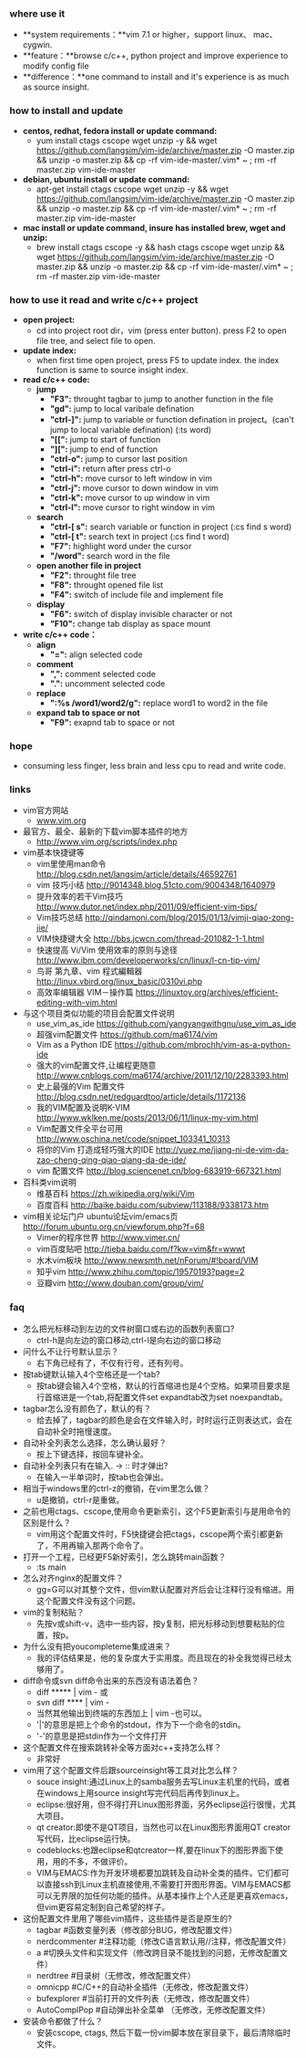 ### where use it
    
* **system requirements：**vim 7.1 or higher，support linux、 mac、 cygwin.
* **feature：**browse c/c++, python project and improve experience to modify config file
* **difference：**one command to install and it's experience is as much as source insight.


### how to install and update

* **centos, redhat, fedora install or update command:**
    * yum install ctags cscope wget unzip -y && wget https://github.com/langsim/vim-ide/archive/master.zip -O master.zip && unzip -o master.zip && cp -rf vim-ide-master/.vim* ~ ; rm -rf master.zip vim-ide-master
* **debian, ubuntu install or update command:**
    * apt-get install ctags cscope wget unzip -y && wget https://github.com/langsim/vim-ide/archive/master.zip -O master.zip && unzip -o master.zip && cp -rf vim-ide-master/.vim* ~ ; rm -rf master.zip vim-ide-master
* **mac install or update command, insure has installed brew, wget and unzip:**
    * brew install ctags cscope -y && hash ctags cscope wget unzip && wget https://github.com/langsim/vim-ide/archive/master.zip -O master.zip && unzip -o master.zip && cp -rf vim-ide-master/.vim* ~ ; rm -rf master.zip vim-ide-master


### how to use it read and write c/c++ project

* **open project:**
    * cd into project root dir，vim (press enter button). press F2 to open file tree, and select file to open.
* **update index:**
    * when first time open project, press F5 to update index. the index function is same to source insight index.
* **read c/c++ code:**
    * **jump**
        * **"F3":**         throught tagbar to jump to another function in the file
        * **"gd":**         jump to local varibale defination
        * **"ctrl-]":**     jump to variable or function defination in project。(can't jump to local variable defination) (:ts word)
        * **"[[":**         jump to start of function
        * **"][":**         jump to end of function
        * **"ctrl-o":**     jump to cursor last position
        * **"ctrl-i":**     return after press ctrl-o
        * **"ctrl-h":**     move cursor to left window in vim
        * **"ctrl-j":**     move cursor to down window in vim
        * **"ctrl-k":**     move cursor to up window in vim
        * **"ctrl-l":**     move cursor to right window in vim
    * **search**
        * **"ctrl-[ s":**   search variable or function in project (:cs find s word)
        * **"ctrl-[ t":**   search text in project (:cs find t word)
        * **"F7":**         highlight word under the cursor 
        * **"/word":**      search word in the file
    * **open another file in project**
        * **"F2":**         throught file tree
        * **"F8":**         throught opened file list
        * **"F4":**         switch of include file and implement file
    * **display**
        * **"F6":**         switch of display invisible character or not 
        * **"F10":**        change tab display as space mount
* **write c/c++ code：**
    * **align**
        * **"=":**          align selected code
    * **comment**
        * **",":**          comment selected code
        * **".":**          uncomment selected code
    * **replace**
        * **":%s /word1/word2/g":**  replace word1 to word2 in the file
    * **expand tab to space or not**
        * **"F9":**         exapnd tab to space or not


### hope

* consuming less finger, less brain and less cpu to read and write code.


### links

* vim官方网站
    * www.vim.org
* 最官方、最全、最新的下载vim脚本插件的地方
    * http://www.vim.org/scripts/index.php
* vim基本快捷键等
    * vim里使用man命令     http://blog.csdn.net/langsim/article/details/46592761
    * vim 技巧小结         http://9014348.blog.51cto.com/9004348/1640979
    * 提升效率的若干Vim技巧  http://www.dutor.net/index.php/2011/09/efficient-vim-tips/
    * Vim技巧总结          http://qindamoni.com/blog/2015/01/13/vimji-qiao-zong-jie/
    * VIM快捷键大全        http://bbs.jcwcn.com/thread-201082-1-1.html
    * 快速提高 Vi/Vim 使用效率的原则与途径   http://www.ibm.com/developerworks/cn/linux/l-cn-tip-vim/
    * 鸟哥 第九章、vim 程式編輯器            http://linux.vbird.org/linux_basic/0310vi.php
    * 高效率编辑器 VIM－操作篇               https://linuxtoy.org/archives/efficient-editing-with-vim.html
* 与这个项目类似功能的项目会配置文件说明
    * use_vim_as_ide                      https://github.com/yangyangwithgnu/use_vim_as_ide
    * 超强vim配置文件                     https://github.com/ma6174/vim
    * Vim as a Python IDE                 https://github.com/mbrochh/vim-as-a-python-ide
    * 强大的vim配置文件,让编程更随意      http://www.cnblogs.com/ma6174/archive/2011/12/10/2283393.html
    * 史上最强的Vim 配置文件              http://blog.csdn.net/redguardtoo/article/details/1172136
    * 我的VIM配置及说明K-VIM              http://www.wklken.me/posts/2013/06/11/linux-my-vim.html
    * Vim配置文件全平台可用               http://www.oschina.net/code/snippet_103341_10313
    * 将你的Vim 打造成轻巧强大的IDE  http://yuez.me/jiang-ni-de-vim-da-zao-cheng-qing-qiao-qiang-da-de-ide/
    * vim 配置文件                        http://blog.sciencenet.cn/blog-683919-667321.html
* 百科类vim说明
    * 维基百科             https://zh.wikipedia.org/wiki/Vim
    * 百度百科             http://baike.baidu.com/subview/113188/9338173.htm
* vim相关论坛门户
    ubuntu论坛vim/emacs页  http://forum.ubuntu.org.cn/viewforum.php?f=68
    * Vimer的程序世界        http://www.vimer.cn/
    * vim百度贴吧            http://tieba.baidu.com/f?kw=vim&fr=wwwt
    * 水木vim板块            http://www.newsmth.net/nForum/#!board/VIM
    * 知乎vim                http://www.zhihu.com/topic/19570193?page=2
    * 豆瓣vim                http://www.douban.com/group/vim/


### faq

* 怎么把光标移动到左边的文件树窗口或右边的函数列表窗口?
    * ctrl-h是向左边的窗口移动,ctrl-l是向右边的窗口移动
* 问什么不让行号默认显示？
    * 右下角已经有了，不仅有行号，还有列号。
* 按tab键默认输入4个空格还是一个tab?
    * 按tab键会输入4个空格，默认的行首缩进也是4个空格。如果项目要求是行首缩进是一个tab,将配置文件set expandtab改为set noexpandtab。
* tagbar怎么没有颜色了，默认的有？
    * 给去掉了，tagbar的颜色是会在文件输入时，时时运行正则表达式，会在自动补全时拖慢速度。
* 自动补全列表怎么选择，怎么确认最好？
    * 按上下键选择，按回车键补全。
* 自动补全列表只有在输入. -> :: 时才弹出?
    * 在输入一半单词时，按tab也会弹出。
* 相当于windows里的ctrl-z的撤销，在vim里怎么做？
    * u是撤销，ctrl-r是重做。
* 之前也用ctags、cscope,使用命令更新索引，这个F5更新索引与是用命令的区别是什么？
    * vim用这个配置文件时，F5快捷键会把ctags，cscope两个索引都更新了，不用再输入那两个命令了。
* 打开一个工程，已经更F5新好索引，怎么跳转main函数？
    * :ts main
* 怎么对齐nginx的配置文件？
    * gg=G可以对其整个文件，但vim默认配置对齐后会让注释行没有缩进。用这个配置文件没有这个问题。
* vim的复制粘贴？
    * 先按v或shift-v，选中一些内容，按y复制，把光标移动到想要粘贴的位置，按p。
* 为什么没有把youcompleteme集成进来？
    * 我的评估结果是，他的复杂度大于实用度。而且现在的补全我觉得已经太够用了。
* diff命令或svn diff命令出来的东西没有语法着色？
    * diff ***** | vim - 或
    * svn diff **** | vim -
    * 当然其他输出到终端的东西加上 | vim -也可以。
    * '|'的意思是把上个命令的stdout，作为下一个命令的stdin。
    * '-'的意思是把stdin作为一个文件打开
* 这个配置文件在搜索跳转补全等方面对c++支持怎么样？
    * 非常好
* vim用了这个配置文件后跟sourceinsight等工具对比怎么样？
    * souce insight:通过Linux上的samba服务去写Linux主机里的代码，或者在windows上用source insight写完代码后再传到linux上。
    * eclipse:很好用，但不得打开Linux图形界面，另外eclipse运行很慢，尤其大项目。
    * qt creator:即使不是QT项目，当然也可以在Linux图形界面用QT creator写代码，比eclipse运行快。
    * codeblocks:也跟eclipse和qtcreator一样,要在linux下的图形界面下使用，用的不多，不做评价。
    * VIM与EMACS:作为开发环境都要加跳转及自动补全类的插件。它们都可以直接ssh到Linux主机直接使用,不需要打开图形界面。VIM与EMACS都可以无界限的加任何功能的插件。从基本操作上个人还是更喜欢emacs，但vim更容易定制到自己希望的样子。
* 这份配置文件里用了哪些vim插件，这些插件是否是原生的?
    * tagbar         #函数变量列表（修改部分BUG，修改配置文件）
    * nerdcommenter  #注释功能（修改C语言默认用//注释，修改配置文件）
    * a              #切换头文件和实现文件（修改跨目录不能找到的问题，无修改配置文件）
    * nerdtree       #目录树（无修改，修改配置文件）
    * omnicpp        #C/C++的自动补全插件（无修改，修改配置文件）
    * bufexplorer    #当前打开的文件列表（无修改，修改配置文件）
    * AutoComplPop   #自动弹出补全菜单 （无修改，无修改配置文件）
* 安装命令都做了什么？
    * 安装cscope, ctags, 然后下载一份vim脚本放在家目录下，最后清除临时文件。
